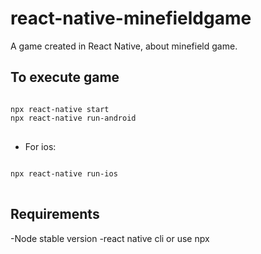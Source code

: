 # react-native-minefieldgame

A game created in React Native, about minefield game.


## To execute game
<pre>
<code>
npx react-native start
npx react-native run-android
</code>
</pre>

- For ios:
<pre>
<code>
npx react-native run-ios
</code>
</pre>

## Requirements
-Node stable version
-react native cli or use npx
